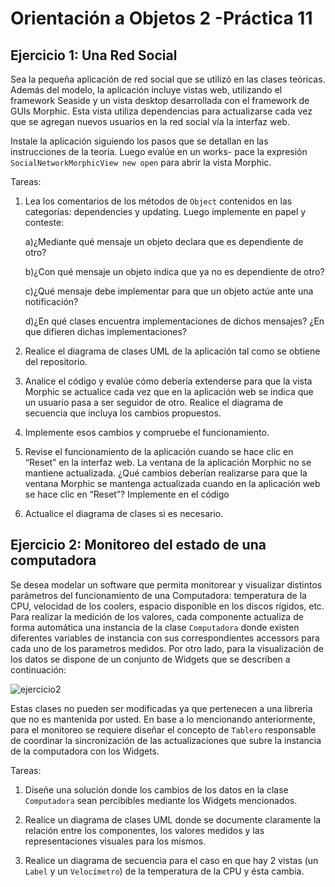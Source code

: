 
Orientación a Objetos 2 -Práctica 11
====================================



Ejercicio 1: Una Red Social
-------------------------------------

Sea la pequeña aplicación de red social que se utilizó en las clases teóricas. Además del modelo, la aplicación incluye vistas web, utilizando el framework Seaside y un vista desktop desarrollada con el framework de GUIs Morphic. Esta vista utiliza dependencias para actualizarse cada vez que se agregan nuevos usuarios en la red social vía la interfaz web.

Instale la aplicación siguiendo los pasos que se detallan en las instrucciones de la teoría. Luego evalúe en un works-
pace la expresión ```SocialNetworkMorphicView new open``` para abrir la vista Morphic.

Tareas:


  1. Lea los comentarios de los métodos de ```Object``` contenidos en las categorías: dependencies y updating. Luego
implemente en papel y conteste:


      a)¿Mediante qué mensaje un objeto declara que es dependiente de otro?
    
      b)¿Con qué mensaje un objeto indica que ya no es dependiente de otro?
    
      c)¿Qué mensaje debe implementar para que un objeto actúe ante una notificación?
    
      d)¿En qué clases encuentra implementaciones de dichos mensajes? ¿En que difieren dichas implementaciones?
  
    
  2. Realice el diagrama de clases UML de la aplicación tal como se obtiene del repositorio.
  

  3. Analice el código y evalúe cómo debería extenderse para que la vista Morphic se actualice cada vez que en
la aplicación web se indica que un usuario pasa a ser seguidor de otro. Realice el diagrama de secuencia que incluya los cambios propuestos.


  4. Implemente esos cambios y compruebe el funcionamiento.
  

  5. Revise el funcionamiento de la aplicación cuando se hace clic en “Reset” en la interfaz web. La ventana de la
aplicación Morphic no se mantiene actualizada. ¿Qué cambios deberían realizarse para que la ventana Morphic
se mantenga actualizada cuando en la aplicación web se hace clic en “Reset”? Implemente en el código


  6. Actualice el diagrama de clases si es necesario.




Ejercicio 2: Monitoreo del estado de una computadora
-------------------------------------


Se desea modelar un software que permita monitorear y visualizar distintos parámetros del funcionamiento de
una Computadora: temperatura de la CPU, velocidad de los coolers, espacio disponible en los discos rígidos, etc.
Para realizar la medición de los valores, cada componente actualiza de forma automática una instancia de la clase
```Computadora``` donde existen diferentes variables de instancia con sus correspondientes accessors para cada uno de los parametros medidos. Por otro lado, para la visualización de los datos se dispone de un conjunto de Widgets que se describen a continuación:

![ejercicio2](img/p11/ejer2.png)

Estas clases no pueden ser modificadas ya que pertenecen a una libreria que no es mantenida por usted.
En base a lo mencionando anteriormente, para el monitoreo se requiere diseñar el concepto de ```Tablero``` responsable de coordinar la sincronización de las actualizaciones que subre la instancia de la computadora con los Widgets.

Tareas:


1. Diseñe una solución donde los cambios de los datos en la clase ```Computadora``` sean percibibles mediante los
Widgets mencionados.

2. Realice un diagrama de clases UML donde se documente claramente la relación entre los componentes, los
valores medidos y las representaciones visuales para los mismos.

3. Realice un diagrama de secuencia para el caso en que hay 2 vistas (un ```Label``` y un ```Velocímetro```) de la
temperatura de la CPU y ésta cambia.



